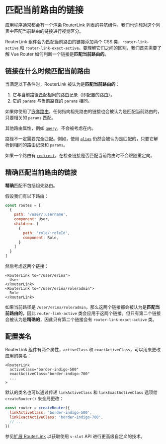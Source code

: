 # 匹配当前路由的链接

应用程序通常都会有一个渲染 RouterLink 列表的导航组件。我们也许想对这个列表中匹配当前路由的链接进行视觉区分。

RouterLink 组件会为匹配当前路由的链接添加两个 CSS 类，`router-link-active` 和 `router-link-exact-active`。要理解它们之间的区别，我们首先需要了解 Vue Router 如何判断一个链接是**匹配当前路由的**。

## 链接在什么时候匹配当前路由

当满足以下条件时，RouterLink 被认为是**匹配当前路由的**：

1. 它与当前路径匹配相同的路由记录（即配置的路由）。
2. 它的 `params` 与当前路径的 `params` 相同。

如果你使用了[嵌套路由](./nested-routes)，任何指向祖先路由的链接也会被认为是匹配当前路由的，只要相关的 `params` 匹配。

其他路由属性，例如 [`query`](../../api/interfaces/RouteLocationNormalized#query)，不会被考虑在内。

路径不一定需要完全匹配。例如，使用 [`alias`](./redirect-and-alias#Alias) 仍然会被认为是匹配的，只要它解析到相同的路由记录和 `params`。

如果一个路由有 [`redirect`](./redirect-and-alias#Redirect)，在检查链接是否匹配当前路由时不会跟随重定向。

## 精确匹配当前路由的链接

**精确**匹配不包括祖先路由。

假设我们有以下路由：

```js
const routes = [
  {
    path: '/user/:username',
    component: User,
    children: [
      {
        path: 'role/:roleId',
        component: Role,
      }
    ]
  }
]
```

然后考虑这两个链接：

```vue-html
<RouterLink to="/user/erina">
  User
</RouterLink>
<RouterLink to="/user/erina/role/admin">
  Role
</RouterLink>
```

如果当前路径是 `/user/erina/role/admin`，那么这两个链接都会被认为是**匹配当前路由的**，因此 `router-link-active` 类会应用于这两个链接。但只有第二个链接会被认为是**精确的**，因此只有第二个链接会有 `router-link-exact-active` 类。

## 配置类名

RouterLink 组件有两个属性，`activeClass` 和 `exactActiveClass`，可以用来更改应用的类名：

```vue-html
<RouterLink
  activeClass="border-indigo-500"
  exactActiveClass="border-indigo-700"
  ...
>
```

默认的类名也可以通过传递 `linkActiveClass` 和 `linkExactActiveClass` 选项给 `createRouter()` 来全局更改：

```js
const router = createRouter({
  linkActiveClass: 'border-indigo-500',
  linkExactActiveClass: 'border-indigo-700',
  // ...
})
```

参见[扩展 RouterLink](../advanced/extending-router-link) 以获取使用 `v-slot` API 进行更高级自定义的技术。
